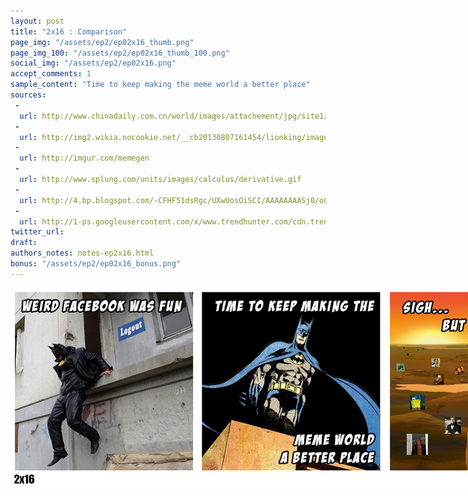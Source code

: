 ```yaml
---
layout: post
title: "2x16 : Comparison"
page_img: "/assets/ep2/ep02x16_thumb.png"
page_img_100: "/assets/ep2/ep02x16_thumb_100.png"
social_img: "/assets/ep2/ep02x16.png"
accept_comments: 1
sample_content: "Time to keep making the meme world a better place"
sources: 
 -
  url: http://www.chinadaily.com.cn/world/images/attachement/jpg/site1/20120313/00221917dead10c8ee1401.jpg
 -
  url: http://img2.wikia.nocookie.net/__cb20130807161454/lionking/images/7/79/Sunrise.png
 -
  url: http://imgur.com/memegen
 -
  url: http://www.splung.com/units/images/calculus/derivative.gif
 -
  url: http://4.bp.blogspot.com/-CFHF51dsRgc/UXwUosOiSCI/AAAAAAAASj0/o8CEX9BzVtw/s1600/5f9f5ec3b6ee6197e9b2a14aa2a99db7.jpg
 -
  url: http://1-ps.googleusercontent.com/x/www.trendhunter.com/cdn.trendhunterstatic.com/thumbs/xdisappointed-dad-batman-meme.jpeg.pagespeed.ic.X7NQUmJWsP.jpg
twitter_url: 
draft: 
authors_notes: notes-ep2x16.html
bonus: "/assets/ep2/ep02x16_bonus.png"
---
```



<div style="margin-left: auto; margin-right: auto; width: 900px;">
  <img src="/assets/ep2/ep02x16.png" alt="Comparison" style="width: 900px" />
</div>

<div style="display: none">
  Script:

  Bonus:

</div>
